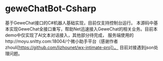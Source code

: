 # geweChatBot-Csharp
基于GeweChat接口的C#机器人基础实现，目前仅支持控制台运行。
本源码中基本实现GeweChat全接口重写，帮助Net迅速接入GeweChat的相关业务。目前本demo中仅实现了AI文本对话接入，其他部分待完成，
服务端使用的http://moyu.snltty.com:18004/个微小助手平台（感谢作者zhouli[https://github.com/lizhounet/wx-intimate-pro]）。
目前对接遇到json处理问题。
